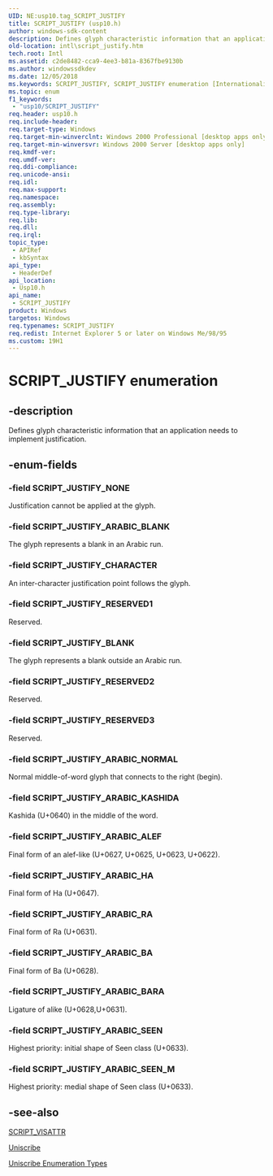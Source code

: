 ```yaml
---
UID: NE:usp10.tag_SCRIPT_JUSTIFY
title: SCRIPT_JUSTIFY (usp10.h)
author: windows-sdk-content
description: Defines glyph characteristic information that an application needs to implement justification.
old-location: intl\script_justify.htm
tech.root: Intl
ms.assetid: c2de8482-cca9-4ee3-b81a-8367fbe9130b
ms.author: windowssdkdev
ms.date: 12/05/2018
ms.keywords: SCRIPT_JUSTIFY, SCRIPT_JUSTIFY enumeration [Internationalization for Windows Applications], SCRIPT_JUSTIFY_ARABIC_ALEF, SCRIPT_JUSTIFY_ARABIC_BA, SCRIPT_JUSTIFY_ARABIC_BARA, SCRIPT_JUSTIFY_ARABIC_BLANK, SCRIPT_JUSTIFY_ARABIC_HA, SCRIPT_JUSTIFY_ARABIC_KASHIDA, SCRIPT_JUSTIFY_ARABIC_NORMAL, SCRIPT_JUSTIFY_ARABIC_RA, SCRIPT_JUSTIFY_ARABIC_SEEN, SCRIPT_JUSTIFY_ARABIC_SEEN_M, SCRIPT_JUSTIFY_BLANK, SCRIPT_JUSTIFY_CHARACTER, SCRIPT_JUSTIFY_NONE, SCRIPT_JUSTIFY_RESERVED1, SCRIPT_JUSTIFY_RESERVED2, SCRIPT_JUSTIFY_RESERVED3, _win32_SCRIPT_JUSTIFY_str, intl.script_justify, usp10/SCRIPT_JUSTIFY, usp10/SCRIPT_JUSTIFY_ARABIC_ALEF, usp10/SCRIPT_JUSTIFY_ARABIC_BA, usp10/SCRIPT_JUSTIFY_ARABIC_BARA, usp10/SCRIPT_JUSTIFY_ARABIC_BLANK, usp10/SCRIPT_JUSTIFY_ARABIC_HA, usp10/SCRIPT_JUSTIFY_ARABIC_KASHIDA, usp10/SCRIPT_JUSTIFY_ARABIC_NORMAL, usp10/SCRIPT_JUSTIFY_ARABIC_RA, usp10/SCRIPT_JUSTIFY_ARABIC_SEEN, usp10/SCRIPT_JUSTIFY_ARABIC_SEEN_M, usp10/SCRIPT_JUSTIFY_BLANK, usp10/SCRIPT_JUSTIFY_CHARACTER, usp10/SCRIPT_JUSTIFY_NONE, usp10/SCRIPT_JUSTIFY_RESERVED1, usp10/SCRIPT_JUSTIFY_RESERVED2, usp10/SCRIPT_JUSTIFY_RESERVED3
ms.topic: enum
f1_keywords: 
 - "usp10/SCRIPT_JUSTIFY"
req.header: usp10.h
req.include-header: 
req.target-type: Windows
req.target-min-winverclnt: Windows 2000 Professional [desktop apps only]
req.target-min-winversvr: Windows 2000 Server [desktop apps only]
req.kmdf-ver: 
req.umdf-ver: 
req.ddi-compliance: 
req.unicode-ansi: 
req.idl: 
req.max-support: 
req.namespace: 
req.assembly: 
req.type-library: 
req.lib: 
req.dll: 
req.irql: 
topic_type:
 - APIRef
 - kbSyntax
api_type:
 - HeaderDef
api_location:
 - Usp10.h
api_name:
 - SCRIPT_JUSTIFY
product: Windows
targetos: Windows
req.typenames: SCRIPT_JUSTIFY
req.redist: Internet Explorer 5 or later on Windows Me/98/95
ms.custom: 19H1
---
```


# SCRIPT_JUSTIFY enumeration


## -description


Defines glyph characteristic information that an application needs to implement justification.


## -enum-fields




### -field SCRIPT_JUSTIFY_NONE

Justification cannot be applied at the glyph.


### -field SCRIPT_JUSTIFY_ARABIC_BLANK

The glyph represents a blank in an Arabic run.


### -field SCRIPT_JUSTIFY_CHARACTER

An inter-character justification point follows the glyph.


### -field SCRIPT_JUSTIFY_RESERVED1

Reserved.


### -field SCRIPT_JUSTIFY_BLANK

The glyph represents a blank outside an Arabic run.


### -field SCRIPT_JUSTIFY_RESERVED2

Reserved.


### -field SCRIPT_JUSTIFY_RESERVED3

Reserved.


### -field SCRIPT_JUSTIFY_ARABIC_NORMAL

Normal middle-of-word glyph that connects to the right (begin).


### -field SCRIPT_JUSTIFY_ARABIC_KASHIDA

Kashida (U+0640) in the middle of the word.


### -field SCRIPT_JUSTIFY_ARABIC_ALEF

Final form of an alef-like (U+0627, U+0625, U+0623, U+0622).


### -field SCRIPT_JUSTIFY_ARABIC_HA

Final form of Ha (U+0647).


### -field SCRIPT_JUSTIFY_ARABIC_RA

Final form of Ra (U+0631).


### -field SCRIPT_JUSTIFY_ARABIC_BA

Final form of Ba (U+0628).


### -field SCRIPT_JUSTIFY_ARABIC_BARA

Ligature of alike (U+0628,U+0631).


### -field SCRIPT_JUSTIFY_ARABIC_SEEN

Highest priority: initial shape of Seen class (U+0633).


### -field SCRIPT_JUSTIFY_ARABIC_SEEN_M

Highest priority: medial shape of Seen class (U+0633).


## -see-also




<a href="https://docs.microsoft.com/windows/win32/api/usp10/ns-usp10-script_visattr">SCRIPT_VISATTR</a>



<a href="https://docs.microsoft.com/windows/desktop/Intl/uniscribe">Uniscribe</a>



<a href="https://docs.microsoft.com/windows/desktop/Intl/uniscribe-enumeration-types">Uniscribe Enumeration Types</a>
 

 

